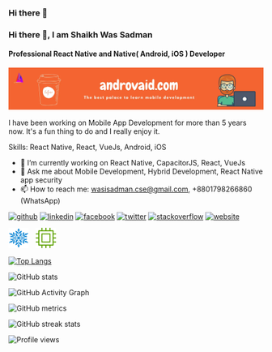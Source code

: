 ### Hi there 👋
### Hi there 👋, I am Shaikh Was Sadman
#### Professional React Native and Native( Android, iOS ) Developer
![Professional React Native and Native( Android, iOS ) Developer](https://github.com/guitorioadar/guitorioadar/blob/main/banner.png?raw=true)

I have been working on Mobile App Development for more than 5 years now. It's a fun thing to do and I really enjoy it.

Skills: React Native, React, VueJs, Android, iOS

- 🔭 I’m currently working on React Native, CapacitorJS, React, VueJs 
- 💬 Ask me about Mobile Development, Hybrid Development, React Native app security 
- 📫 How to reach me: wasisadman.cse@gmail.com, +8801798266860 (WhatsApp) 


[<img src='https://cdn.jsdelivr.net/npm/simple-icons@3.0.1/icons/github.svg' alt='github' height='40'>](https://github.com/guitorioadar)  [<img src='https://cdn.jsdelivr.net/npm/simple-icons@3.0.1/icons/linkedin.svg' alt='linkedin' height='40'>](https://www.linkedin.com/in/shaikh-wasi-sadman/)  [<img src='https://cdn.jsdelivr.net/npm/simple-icons@3.0.1/icons/facebook.svg' alt='facebook' height='40'>](https://www.facebook.com/wasisadman.adar)  [<img src='https://cdn.jsdelivr.net/npm/simple-icons@3.0.1/icons/twitter.svg' alt='twitter' height='40'>](https://twitter.com/wasisadman)  [<img src='https://cdn.jsdelivr.net/npm/simple-icons@3.0.1/icons/stackoverflow.svg' alt='stackoverflow' height='40'>](https://stackoverflow.com/users/7024806/wasi-sadman)  [<img src='https://cdn.jsdelivr.net/npm/simple-icons@3.0.1/icons/icloud.svg' alt='website' height='40'>](androvaid.com)  

<a href='https://archiveprogram.github.com/'><img src='https://raw.githubusercontent.com/acervenky/animated-github-badges/master/assets/acbadge.gif' width='40' height='40'></a> <a href='https://docs.github.com/en/developers'><img src='https://raw.githubusercontent.com/acervenky/animated-github-badges/master/assets/devbadge.gif' width='40' height='40'></a> 

[![Top Langs](https://github-readme-stats.vercel.app/api/top-langs/?username=guitorioadar)](https://github.com/anuraghazra/github-readme-stats)

![GitHub stats](https://github-readme-stats.vercel.app/api?username=guitorioadar&show_icons=true&count_private=true)  

![GitHub Activity Graph](https://activity-graph.herokuapp.com/graph?username=guitorioadar)  

![GitHub metrics](https://metrics.lecoq.io/guitorioadar)  

![GitHub streak stats](https://streak-stats.demolab.com/?user=guitorioadar)  

![Profile views](https://gpvc.arturio.dev/guitorioadar)  
